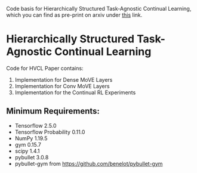 Code basis for Hierarchically Structured Task-Agnostic Continual Learning, which you can find as pre-print on arxiv under [this](https://arxiv.org/pdf/2110.12667.pdf) link.
# Hierarchically Structured Task-Agnostic Continual Learning
Code for HVCL Paper contains:

1. Implementation for Dense MoVE Layers
2. Implementation for Conv MoVE Layers
3. Implementation for the Continual RL Experiments

## Minimum Requirements: 

- Tensorflow 2.5.0
- Tensorflow Probability 0.11.0
- NumPy 1.19.5
- gym 0.15.7
- scipy 1.4.1
- pybullet 3.0.8
- pybullet-gym from https://github.com/benelot/pybullet-gym
